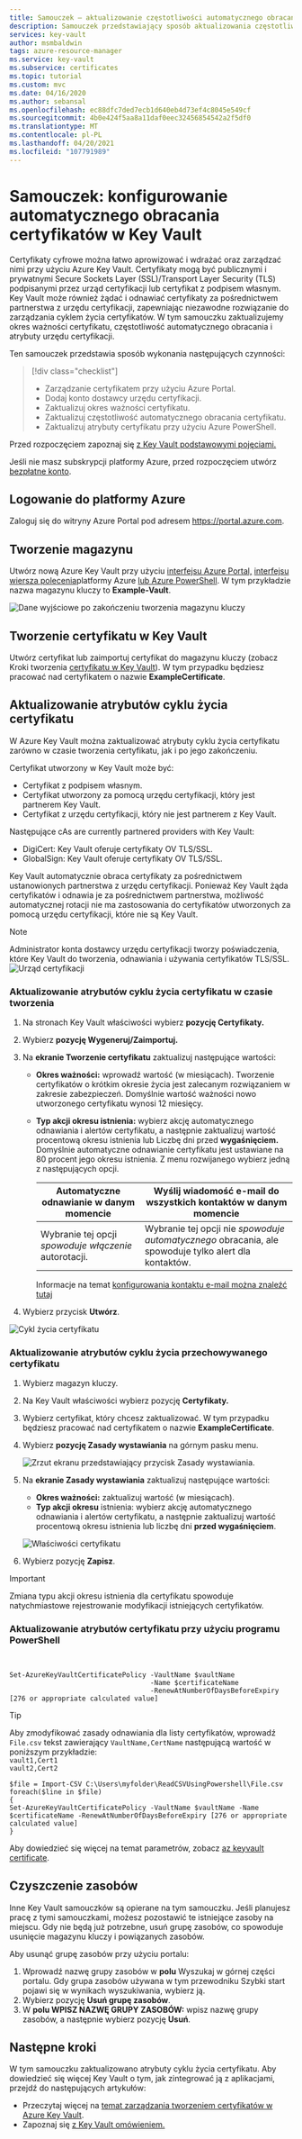 ```yaml
---
title: Samouczek — aktualizowanie częstotliwości automatycznego obracania certyfikatów w Key Vault | Microsoft Docs
description: Samouczek przedstawiający sposób aktualizowania częstotliwości automatycznego obracania certyfikatu w Azure Key Vault użyciu Azure Portal
services: key-vault
author: msmbaldwin
tags: azure-resource-manager
ms.service: key-vault
ms.subservice: certificates
ms.topic: tutorial
ms.custom: mvc
ms.date: 04/16/2020
ms.author: sebansal
ms.openlocfilehash: ec88dfc7ded7ecb1d640eb4d73ef4c8045e549cf
ms.sourcegitcommit: 4b0e424f5aa8a11daf0eec32456854542a2f5df0
ms.translationtype: MT
ms.contentlocale: pl-PL
ms.lasthandoff: 04/20/2021
ms.locfileid: "107791989"
---
```

# <a name="tutorial-configure-certificate-auto-rotation-in-key-vault"></a>Samouczek: konfigurowanie automatycznego obracania certyfikatów w Key Vault

Certyfikaty cyfrowe można łatwo aprowizować i wdrażać oraz zarządzać nimi przy użyciu Azure Key Vault. Certyfikaty mogą być publicznymi i prywatnymi Secure Sockets Layer (SSL)/Transport Layer Security (TLS) podpisanymi przez urząd certyfikacji lub certyfikat z podpisem własnym. Key Vault może również żądać i odnawiać certyfikaty za pośrednictwem partnerstwa z urzędu certyfikacji, zapewniając niezawodne rozwiązanie do zarządzania cyklem życia certyfikatów. W tym samouczku zaktualizujemy okres ważności certyfikatu, częstotliwość automatycznego obracania i atrybuty urzędu certyfikacji.

Ten samouczek przedstawia sposób wykonania następujących czynności:

> [!div class="checklist"]
> * Zarządzanie certyfikatem przy użyciu Azure Portal.
> * Dodaj konto dostawcy urzędu certyfikacji.
> * Zaktualizuj okres ważności certyfikatu.
> * Zaktualizuj częstotliwość automatycznego obracania certyfikatu.
> * Zaktualizuj atrybuty certyfikatu przy użyciu Azure PowerShell.

Przed rozpoczęciem zapoznaj się [z Key Vault podstawowymi pojęciami.](../general/basic-concepts.md)

Jeśli nie masz subskrypcji platformy Azure, przed rozpoczęciem utwórz [bezpłatne konto](https://azure.microsoft.com/free/?WT.mc_id=A261C142F).

## <a name="sign-in-to-azure"></a>Logowanie do platformy Azure

Zaloguj się do witryny Azure Portal pod adresem https://portal.azure.com.

## <a name="create-a-vault"></a>Tworzenie magazynu

Utwórz nową Azure Key Vault przy użyciu [interfejsu Azure Portal,](../general/quick-create-portal.md) [interfejsu wiersza polecenia](../general/quick-create-cli.md)platformy Azure [lub Azure PowerShell](../general/quick-create-powershell.md). W tym przykładzie nazwa magazynu kluczy to **Example-Vault**.

![Dane wyjściowe po zakończeniu tworzenia magazynu kluczy](../media/certificates/tutorial-import-cert/vault-properties.png)

## <a name="create-a-certificate-in-key-vault"></a>Tworzenie certyfikatu w Key Vault

Utwórz certyfikat lub zaimportuj certyfikat do magazynu kluczy (zobacz Kroki tworzenia [certyfikatu w Key Vault](../secrets/quick-create-portal.md)). W tym przypadku będziesz pracować nad certyfikatem o nazwie **ExampleCertificate**.

## <a name="update-certificate-lifecycle-attributes"></a>Aktualizowanie atrybutów cyklu życia certyfikatu

W Azure Key Vault można zaktualizować atrybuty cyklu życia certyfikatu zarówno w czasie tworzenia certyfikatu, jak i po jego zakończeniu.

Certyfikat utworzony w Key Vault może być:

- Certyfikat z podpisem własnym.
- Certyfikat utworzony za pomocą urzędu certyfikacji, który jest partnerem Key Vault.
- Certyfikat z urzędu certyfikacji, który nie jest partnerem z Key Vault.

Następujące cAs are currently partnered providers with Key Vault:

- DigiCert: Key Vault oferuje certyfikaty OV TLS/SSL.
- GlobalSign: Key Vault oferuje certyfikaty OV TLS/SSL.

Key Vault automatycznie obraca certyfikaty za pośrednictwem ustanowionych partnerstwa z urzędu certyfikacji. Ponieważ Key Vault żąda certyfikatów i odnawia je za pośrednictwem partnerstwa, możliwość automatycznej rotacji nie ma zastosowania do certyfikatów utworzonych za pomocą urzędu certyfikacji, które nie są Key Vault.

> [!NOTE]
> Administrator konta dostawcy urzędu certyfikacji tworzy poświadczenia, które Key Vault do tworzenia, odnawiania i używania certyfikatów TLS/SSL.
![Urząd certyfikacji](../media/certificates/tutorial-rotate-cert/cert-authority-create.png)
>

### <a name="update-certificate-lifecycle-attributes-at-the-time-of-creation"></a>Aktualizowanie atrybutów cyklu życia certyfikatu w czasie tworzenia

1. Na stronach Key Vault właściwości wybierz **pozycję Certyfikaty.**
1. Wybierz **pozycję Wygeneruj/Zaimportuj.**
1. Na **ekranie Tworzenie certyfikatu** zaktualizuj następujące wartości:

   - **Okres ważności:** wprowadź wartość (w miesiącach). Tworzenie certyfikatów o krótkim okresie życia jest zalecanym rozwiązaniem w zakresie zabezpieczeń. Domyślnie wartość ważności nowo utworzonego certyfikatu wynosi 12 miesięcy.
   - **Typ akcji okresu istnienia:** wybierz akcję automatycznego odnawiania  i alertów certyfikatu, a następnie zaktualizuj wartość procentową okresu istnienia lub Liczbę dni przed **wygaśnięciem.** Domyślnie automatyczne odnawianie certyfikatu jest ustawiane na 80 procent jego okresu istnienia. Z menu rozwijanego wybierz jedną z następujących opcji.

      |  Automatyczne odnawianie w danym momencie| Wyślij wiadomość e-mail do wszystkich kontaktów w danym momencie |
      |-----------|------|
      |Wybranie tej opcji *spowoduje włączenie* autorotacji. | Wybranie tej opcji nie *spowoduje automatycznego* obracania, ale spowoduje tylko alert dla kontaktów.|
      
      Informacje na temat [konfigurowania kontaktu e-mail można znaleźć tutaj](https://docs.microsoft.com/azure/key-vault/certificates/overview-renew-certificate#get-notified-about-certificate-expiration)

1. Wybierz przycisk **Utwórz**.

![Cykl życia certyfikatu](../media/certificates/tutorial-rotate-cert/create-cert-lifecycle.png)

### <a name="update-lifecycle-attributes-of-a-stored-certificate"></a>Aktualizowanie atrybutów cyklu życia przechowywanego certyfikatu

1. Wybierz magazyn kluczy.
1. Na Key Vault właściwości wybierz pozycję **Certyfikaty.**
1. Wybierz certyfikat, który chcesz zaktualizować. W tym przypadku będziesz pracować nad certyfikatem o nazwie **ExampleCertificate**.
1. Wybierz **pozycję Zasady wystawiania** na górnym pasku menu.

   ![Zrzut ekranu przedstawiający przycisk Zasady wystawiania.](../media/certificates/tutorial-rotate-cert/cert-issuance-policy.png)

1. Na **ekranie Zasady wystawiania** zaktualizuj następujące wartości:

   - **Okres ważności:** zaktualizuj wartość (w miesiącach).
   - **Typ akcji okresu** istnienia: wybierz akcję automatycznego odnawiania i  alertów certyfikatu, a następnie zaktualizuj wartość procentową okresu istnienia lub liczbę dni **przed wygaśnięciem**.

   ![Właściwości certyfikatu](../media/certificates/tutorial-rotate-cert/cert-policy-change.png)

1. Wybierz pozycję **Zapisz**.

> [!IMPORTANT]
> Zmiana typu akcji okresu istnienia dla certyfikatu spowoduje natychmiastowe rejestrowanie modyfikacji istniejących certyfikatów.


### <a name="update-certificate-attributes-by-using-powershell"></a>Aktualizowanie atrybutów certyfikatu przy użyciu programu PowerShell

```azurepowershell


Set-AzureKeyVaultCertificatePolicy -VaultName $vaultName 
                                   -Name $certificateName 
                                   -RenewAtNumberOfDaysBeforeExpiry [276 or appropriate calculated value]
```

> [!TIP]
> Aby zmodyfikować zasady odnawiania dla listy certyfikatów, wprowadź `File.csv` tekst zawierający `VaultName,CertName` następującą wartość w poniższym przykładzie:
> <br/>
 `vault1,Cert1` <br/>
>  `vault2,Cert2`
>
>  ```azurepowershell
>  $file = Import-CSV C:\Users\myfolder\ReadCSVUsingPowershell\File.csv 
> foreach($line in $file)
> {
> Set-AzureKeyVaultCertificatePolicy -VaultName $vaultName -Name $certificateName -RenewAtNumberOfDaysBeforeExpiry [276 or appropriate calculated value]
> }
>  ```
> 
Aby dowiedzieć się więcej na temat parametrów, zobacz [az keyvault certificate](/cli/azure/keyvault/certificate#az_keyvault_certificate_set_attributes).

## <a name="clean-up-resources"></a>Czyszczenie zasobów

Inne Key Vault samouczków są opierane na tym samouczku. Jeśli planujesz pracę z tymi samouczkami, możesz pozostawić te istniejące zasoby na miejscu.
Gdy nie będą już potrzebne, usuń grupę zasobów, co spowoduje usunięcie magazynu kluczy i powiązanych zasobów.

Aby usunąć grupę zasobów przy użyciu portalu:

1. Wprowadź nazwę grupy zasobów w **polu** Wyszukaj w górnej części portalu. Gdy grupa zasobów używana w tym przewodniku Szybki start pojawi się w wynikach wyszukiwania, wybierz ją.
1. Wybierz pozycję **Usuń grupę zasobów**.
1. W **polu WPISZ NAZWĘ GRUPY ZASOBÓW:** wpisz nazwę grupy zasobów, a następnie wybierz pozycję **Usuń**.


## <a name="next-steps"></a>Następne kroki

W tym samouczku zaktualizowano atrybuty cyklu życia certyfikatu. Aby dowiedzieć się więcej Key Vault o tym, jak zintegrować ją z aplikacjami, przejdź do następujących artykułów:

- Przeczytaj więcej na [temat zarządzania tworzeniem certyfikatów w Azure Key Vault](./create-certificate-scenarios.md).
- Zapoznaj się [z Key Vault omówieniem.](../general/overview.md)
